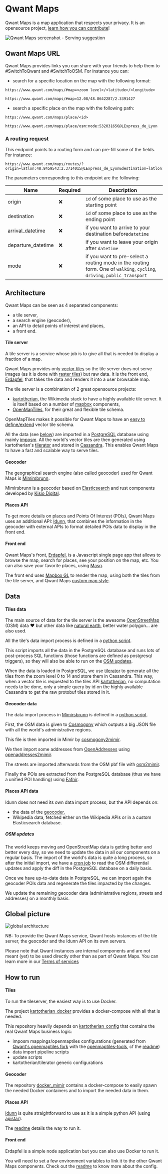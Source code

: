 # Qwant Maps

Qwant Maps is a map application that respects your privacy. It is an opensource project, [learn how you can contribute](contributing.md)!

![Qwant Maps screenshot - Serving suggestion](screenshot.png)

## Qwant Maps URL

Qwant Maps provides links you can share with your friends to help them to #SwitchToQwant and #SwitchToOSM.
For instance you can:
- search for a specific location on the map with the following format:
```
https://www.qwant.com/maps/#map=<zoom level>/<latitude>/<longitude>
```
```
https://www.qwant.com/maps/#map=12.08/48.8642287/2.3391427
```

- search a specific place on the map with the following path:
```
https://www.qwant.com/maps/place/<id>
```
```
https://www.qwant.com/maps/place/osm:node:532031656@LExpress_de_Lyon
```

### A routing request

This endpoint points to a routing form and can pre-fill some of the fields. For instance:
```
https://www.qwant.com/maps/routes/?origin=latlon:48.8459543:2.3714015@LExpress_de_Lyon&destination=latlon:48.8702200:2.2786330&arrival_datetime=20160613T135400&mode[]=walking#map=18.00/48.8459543/2.3714015
```
The parameters corresponding to this endpoint are the following:

| Name | Required| Description |
| -------- | -------- | -------- |
| origin    |   :x:   | `id` of some place to use as the starting point     |
| destination    |   :x:   | `id` of some place to use as the ending point  |
| arrival_datetime    |   :x:   | if you want to arrive to your destination before`datetime`
| departure_datetime    |   :x:   | if you want to leave your origin after `datetime`
| mode   |   :x:   | if you want to pre-select a routing mode in the routing form. One of `walking`, `cycling`, `driving`, `public_transport`

## Architecture

Qwant Maps can be seen as 4 separated components:

* a tile server,
* a search engine (geocoder),
* an API to detail points of interest and places,
* a front end.

#### Tile server

A tile server is a service whose job is to give all that is needed to display a fraction of a map.

Qwant Maps provides only [vector tiles](https://en.wikipedia.org/wiki/Vector_tiles) so the tile server does not serve images (as it is done with [raster tiles](https://switch2osm.org/the-basics/)) but raw data. It is the front end, [Erdapfel](#erdapfel), that takes the data and renders it into a user browsable map.

The tile server is a combination of 2 great opensource projects:

* [kartotherian](https://github.com/kartotherian/kartotherian), the Wikimedia stack to have a highly available tile server. It is itself based on a number of [mapbox](https://www.mapbox.com/) components,
* [OpenMapTiles](https://github.com/openmaptiles/openmaptiles), for their great and flexible tile schema.

OpenMapTiles makes it possible for Qwant Maps to have an [easy to define/extend](https://github.com/QwantResearch/openmaptiles) vector tile schema.

All the data (see [below](#tilesdata)) are imported in a [PostgreSQL](https://www.postgresql.org/) database using mainly [imposm](https://imposm.org/docs/imposm3/latest/). All the world's vector tiles are then generated using kartotherian's [tilerator](https://github.com/kartotherian/tilerator) and stored in [Cassandra](http://cassandra.apache.org/). This enables Qwant Maps to have a fast and scalable way to serve tiles.

#### Geocoder

The geographical search engine (also called geocoder) used for Qwant Maps is [Mimirsbrunn](https://github.com/CanalTP/mimirsbrunn).

Mimirsbrunn is a geocoder based on [Elasticsearch](https://www.elastic.co) and rust components developed by [Kisio Digital](http://www.kisiodigital.com/).

#### Places API

To get more details on places and Points Of Interest (POIs), Qwant Maps uses an additional API: [Idunn](https://github.com/QwantResearch/idunn), that combines the information in the geocoder with external APIs to format detailed POIs data to display in the front end.

#### Front end <a name="erdapfel"></a>

Qwant Maps's front, [Erdapfel](https://github.com/QwantResearch/erdapfel), is a Javascript single page app that allows to browse the map, search for places, see your position on the map, etc. You can also save your favorite places, using [Masq](https://github.com/QwantResearch/masq).

The front end uses [Mapbox GL](https://www.mapbox.com/mapbox-gl-js/api/) to render the map, using both the tiles from the tile server, and Qwant Maps [custom map style](https://github.com/QwantResearch/qwant-basic-gl-style).

## Data

#### Tiles data <a name="tilesdata"></a>

The main source of data for the tile server is the awesome [OpenStreetMap](https://www.openstreetmap.org) (OSM) data :heart: but other data like [natural earth](http://www.naturalearthdata.com/), better water polygon... are also used.

All the tile's data import process is defined in a [python script](https://github.com/QwantResearch/kartotherian_config/blob/master/import_data/tasks.py).

This script imports all the data in the PostgreSQL database and runs lots of post-process SQL functions (those functions are defined as postgresql triggers), so they will also be able to run on the [OSM updates](#osm_updates).

When the data is loaded in PostgreSQL, we use [tilerator](https://github.com/kartotherian/tilerator) to generate all the tiles from the zoom level 0 to 14 and store them in Cassandra.
This way, when a vector tile is requested to the tiles API [kartotherian](https://github.com/kartotherian/kartotherian), no computation needs to be done, only a simple query by id on the highly available Cassandra to get the raw protobuf tiles stored in it.

#### Geocoder data <a name="geocoder_data"><a/>

The data import process in [Mimirsbrunn](https://github.com/CanalTP/mimirsbrunn) is defined in a [python script](https://github.com/QwantResearch/docker_mimir/blob/master/task.py).

First, the OSM data is given to [Cosmogony](https://github.com/osm-without-borders/cosmogony) which outputs a big JSON file with all the world's administrative regions.

This file is then imported in Mimir by [cosmogony2mimir](https://github.com/CanalTP/mimirsbrunn#cosmogony2mimir).

We then import some addresses from [OpenAddresses](http://openaddresses.io/) using [openaddresses2mimir](https://github.com/CanalTP/mimirsbrunn#openaddresses2mimir).

The streets are imported afterwards from the OSM pbf file with [osm2mimir](https://github.com/CanalTP/mimirsbrunn#osm2mimir).

Finally the POIs are extracted from the PostgreSQL database (thus we have a unified POI handling) using [Fafnir](https://github.com/QwantResearch/fafnir).

#### Places API data

Idunn does not need its own data import process, but the API depends on:

* the data of the [geocoder](#geocoder_data),
* Wikipedia data, fetched either on the Wikipedia APIs or in a custom Elasticsearch database.

##### OSM updates <a name="osm_updates"></a>

The world keeps moving and OpenStreetMap data is getting better and better every day, so we need to update the data in all our components on a regular basis.
The import of the world's data is quite a long process, so after the initial import, we have a [cron job](https://github.com/QwantResearch/kartotherian_config/blob/master/import_data/osm_update.sh) to read the OSM differential updates and apply the diff in the PostgreSQL database on a daily basis.

Once we have up-to-date data in PostgreSQL, we can import again the geocoder POIs data and regenerate the tiles impacted by the changes.

We update the remaining geocoder data (administrative regions, streets and addresses) on a monthly basis.

## Global picture

![global architecture](images/global_archi.svg)

NB: To provide the Qwant Maps service, Qwant hosts instances of the tile server, the geocoder and the Idunn API on its own servers.

Please note that Qwant instances are internal components and are not meant (yet) to be used directly other than as part of Qwant Maps. You can learn more in our [Terms of services](https://about.qwant.com/fr/legal/cgu/qwant-maps/)

## How to run

#### Tiles

To run the tileserver, the easiest way is to use Docker.

The project [kartotherian_docker](https://github.com/QwantResearch/kartotherian_docker) provides a docker-compose with all that is needed.

This repository heavily depends on [kartotherian_config](https://github.com/QwantResearch/kartotherian_config) that contains the real Qwant Maps business logic:

* imposm mappings/openmaptiles configurations (generated from [Qwant's openmaptiles fork](https://github.com/QwantResearch/openmaptiles) with the [openmaptiles-tools](https://github.com/openmaptiles/openmaptiles-tools), cf the [readme](https://github.com/QwantResearch/openmaptiles#qwant-openmaptiles-fork))
* data import pipeline scripts
* update scripts
* kartotherian/tilerator generic configurations

#### Geocoder

The repository [docker_mimir](https://github.com/QwantResearch/docker_mimir) contains a docker-compose to easily spawn the needed Docker containers and to import the needed data in them.

#### Places API

[Idunn](https://github.com/QwantResearch/idunn) is quite straightforward to use as it is a simple python API (using [apistar](https://github.com/encode/apistar/)).

The [readme](https://github.com/QwantResearch/idunn#running) details the way to run it.

#### Front end

Erdapfel is a simple node application but you can also use Docker to run it.

You will need to set a few environment variables to link it to the other Qwant Maps components. Check out the [readme](https://github.com/QwantResearch/erdapfel) to know more about the config.
